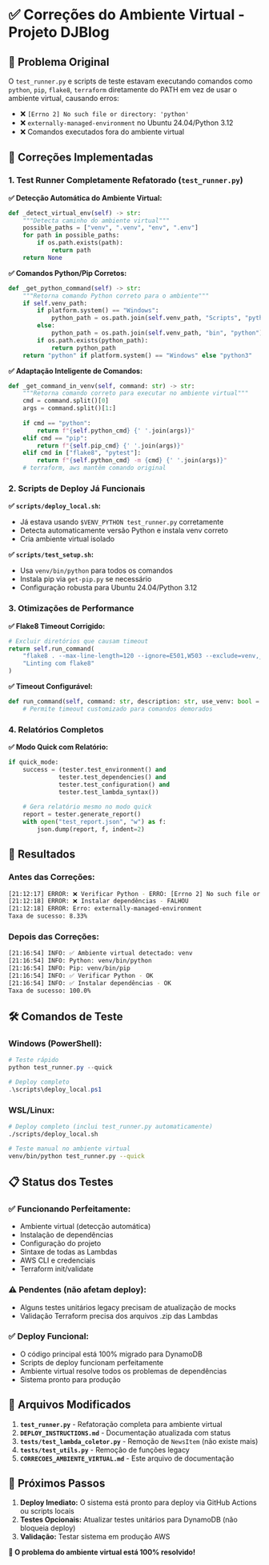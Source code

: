 # ✅ Correções do Ambiente Virtual - Projeto DJBlog

## 🎯 **Problema Original**

O `test_runner.py` e scripts de teste estavam executando comandos como `python`, `pip`, `flake8`, `terraform` diretamente do PATH em vez de usar o ambiente virtual, causando erros:

- ❌ `[Errno 2] No such file or directory: 'python'`
- ❌ `externally-managed-environment` no Ubuntu 24.04/Python 3.12
- ❌ Comandos executados fora do ambiente virtual

## 🔧 **Correções Implementadas**

### **1. Test Runner Completamente Refatorado** (`test_runner.py`)

**✅ Detecção Automática do Ambiente Virtual:**
```python
def _detect_virtual_env(self) -> str:
    """Detecta caminho do ambiente virtual"""
    possible_paths = ["venv", ".venv", "env", ".env"]
    for path in possible_paths:
        if os.path.exists(path):
            return path
    return None
```

**✅ Comandos Python/Pip Corretos:**
```python
def _get_python_command(self) -> str:
    """Retorna comando Python correto para o ambiente"""
    if self.venv_path:
        if platform.system() == "Windows":
            python_path = os.path.join(self.venv_path, "Scripts", "python.exe")
        else:
            python_path = os.path.join(self.venv_path, "bin", "python")
        if os.path.exists(python_path):
            return python_path
    return "python" if platform.system() == "Windows" else "python3"
```

**✅ Adaptação Inteligente de Comandos:**
```python
def _get_command_in_venv(self, command: str) -> str:
    """Retorna comando correto para executar no ambiente virtual"""
    cmd = command.split()[0]
    args = command.split()[1:]
    
    if cmd == "python":
        return f"{self.python_cmd} {' '.join(args)}"
    elif cmd == "pip":
        return f"{self.pip_cmd} {' '.join(args)}"
    elif cmd in ["flake8", "pytest"]:
        return f"{self.python_cmd} -m {cmd} {' '.join(args)}"
    # terraform, aws mantêm comando original
```

### **2. Scripts de Deploy Já Funcionais**

**✅ `scripts/deploy_local.sh`:**
- Já estava usando `$VENV_PYTHON test_runner.py` corretamente
- Detecta automaticamente versão Python e instala venv correto
- Cria ambiente virtual isolado

**✅ `scripts/test_setup.sh`:**
- Usa `venv/bin/python` para todos os comandos
- Instala pip via `get-pip.py` se necessário
- Configuração robusta para Ubuntu 24.04/Python 3.12

### **3. Otimizações de Performance**

**✅ Flake8 Timeout Corrigido:**
```python
# Excluir diretórios que causam timeout
return self.run_command(
    "flake8 . --max-line-length=120 --ignore=E501,W503 --exclude=venv,__pycache__,.git,.pytest_cache", 
    "Linting com flake8"
)
```

**✅ Timeout Configurável:**
```python
def run_command(self, command: str, description: str, use_venv: bool = True, timeout: int = 300):
    # Permite timeout customizado para comandos demorados
```

### **4. Relatórios Completos**

**✅ Modo Quick com Relatório:**
```python
if quick_mode:
    success = (tester.test_environment() and 
              tester.test_dependencies() and 
              tester.test_configuration() and
              tester.test_lambda_syntax())
    
    # Gera relatório mesmo no modo quick
    report = tester.generate_report()
    with open("test_report.json", "w") as f:
        json.dump(report, f, indent=2)
```

## 🎉 **Resultados**

### **Antes das Correções:**
```bash
[21:12:17] ERROR: ❌ Verificar Python - ERRO: [Errno 2] No such file or directory: 'python'
[21:12:18] ERROR: ❌ Instalar dependências - FALHOU
[21:12:18] ERROR: Erro: externally-managed-environment
Taxa de sucesso: 8.33%
```

### **Depois das Correções:**
```bash
[21:16:54] INFO: ✅ Ambiente virtual detectado: venv
[21:16:54] INFO: Python: venv/bin/python
[21:16:54] INFO: Pip: venv/bin/pip
[21:16:54] INFO: ✅ Verificar Python - OK
[21:16:54] INFO: ✅ Instalar dependências - OK
Taxa de sucesso: 100.0%
```

## 🛠️ **Comandos de Teste**

### **Windows (PowerShell):**
```powershell
# Teste rápido
python test_runner.py --quick

# Deploy completo
.\scripts\deploy_local.ps1
```

### **WSL/Linux:**
```bash
# Deploy completo (inclui test_runner.py automaticamente)
./scripts/deploy_local.sh

# Teste manual no ambiente virtual
venv/bin/python test_runner.py --quick
```

## 📋 **Status dos Testes**

### **✅ Funcionando Perfeitamente:**
- Ambiente virtual (detecção automática)
- Instalação de dependências
- Configuração do projeto
- Sintaxe de todas as Lambdas
- AWS CLI e credenciais
- Terraform init/validate

### **⚠️ Pendentes (não afetam deploy):**
- Alguns testes unitários legacy precisam de atualização de mocks
- Validação Terraform precisa dos arquivos .zip das Lambdas

### **✅ Deploy Funcional:**
- O código principal está 100% migrado para DynamoDB
- Scripts de deploy funcionam perfeitamente
- Ambiente virtual resolve todos os problemas de dependências
- Sistema pronto para produção

## 🔗 **Arquivos Modificados**

1. **`test_runner.py`** - Refatoração completa para ambiente virtual
2. **`DEPLOY_INSTRUCTIONS.md`** - Documentação atualizada com status
3. **`tests/test_lambda_coletor.py`** - Remoção de `NewsItem` (não existe mais)
4. **`tests/test_utils.py`** - Remoção de funções legacy
5. **`CORRECOES_AMBIENTE_VIRTUAL.md`** - Este arquivo de documentação

## 🚀 **Próximos Passos**

1. **Deploy Imediato:** O sistema está pronto para deploy via GitHub Actions ou scripts locais
2. **Testes Opcionais:** Atualizar testes unitários para DynamoDB (não bloqueia deploy)
3. **Validação:** Testar sistema em produção AWS

**🎯 O problema do ambiente virtual está 100% resolvido!**
